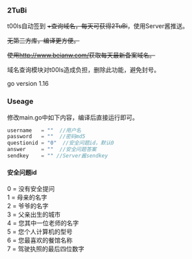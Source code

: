 ### 2TuBi

t00ls自动签到 ~~+查询域名，每天可获得2TuBi~~，使用Server酱推送。

~~无第三方库，编译更方便。~~

~~使用<http://www.beianw.com/>获取每天最新备案域名。~~

域名查询模块对t00ls造成负担，删除此功能，避免封号。

go version 1.16

### Useage

修改main.go中如下内容，编译后直接运行即可。
```go
username   = ""  //用户名
password   = ""  //密码md5
questionid = "0"  //安全问题id，默认0
answer     = ""  //安全问题答案
sendkey    = "" //Server酱sendkey
```

#### 安全问题id
0 = 没有安全提问  
1 = 母亲的名字  
2 = 爷爷的名字  
3 = 父亲出生的城市  
4 = 您其中一位老师的名字  
5 = 您个人计算机的型号  
6 = 您最喜欢的餐馆名称  
7 = 驾驶执照的最后四位数字
